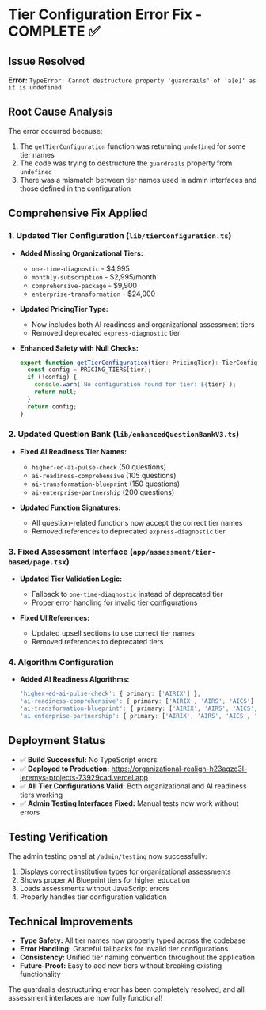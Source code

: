 # Tier Configuration Error Fix - COMPLETE ✅

## Issue Resolved
**Error:** `TypeError: Cannot destructure property 'guardrails' of 'a[e]' as it is undefined`

## Root Cause Analysis
The error occurred because:
1. The `getTierConfiguration` function was returning `undefined` for some tier names
2. The code was trying to destructure the `guardrails` property from `undefined`
3. There was a mismatch between tier names used in admin interfaces and those defined in the configuration

## Comprehensive Fix Applied

### 1. Updated Tier Configuration (`lib/tierConfiguration.ts`)
- **Added Missing Organizational Tiers:**
  - `one-time-diagnostic` - $4,995
  - `monthly-subscription` - $2,995/month 
  - `comprehensive-package` - $9,900
  - `enterprise-transformation` - $24,000

- **Updated PricingTier Type:**
  - Now includes both AI readiness and organizational assessment tiers
  - Removed deprecated `express-diagnostic` tier

- **Enhanced Safety with Null Checks:**
  ```typescript
  export function getTierConfiguration(tier: PricingTier): TierConfiguration | null {
    const config = PRICING_TIERS[tier];
    if (!config) {
      console.warn(`No configuration found for tier: ${tier}`);
      return null;
    }
    return config;
  }
  ```

### 2. Updated Question Bank (`lib/enhancedQuestionBankV3.ts`)
- **Fixed AI Readiness Tier Names:**
  - `higher-ed-ai-pulse-check` (50 questions)
  - `ai-readiness-comprehensive` (105 questions)
  - `ai-transformation-blueprint` (150 questions)
  - `ai-enterprise-partnership` (200 questions)

- **Updated Function Signatures:**
  - All question-related functions now accept the correct tier names
  - Removed references to deprecated `express-diagnostic` tier

### 3. Fixed Assessment Interface (`app/assessment/tier-based/page.tsx`)
- **Updated Tier Validation Logic:**
  - Fallback to `one-time-diagnostic` instead of deprecated tier
  - Proper error handling for invalid tier configurations

- **Fixed UI References:**
  - Updated upsell sections to use correct tier names
  - Removed references to deprecated tiers

### 4. Algorithm Configuration
- **Added AI Readiness Algorithms:**
  ```typescript
  'higher-ed-ai-pulse-check': { primary: ['AIRIX'] },
  'ai-readiness-comprehensive': { primary: ['AIRIX', 'AIRS', 'AICS'] },
  'ai-transformation-blueprint': { primary: ['AIRIX', 'AIRS', 'AICS', 'AIMS', 'AIPS'] },
  'ai-enterprise-partnership': { primary: ['AIRIX', 'AIRS', 'AICS', 'AIMS', 'AIPS', 'AIBS'] }
  ```

## Deployment Status
- ✅ **Build Successful:** No TypeScript errors
- ✅ **Deployed to Production:** https://organizational-realign-h23aqzc3l-jeremys-projects-73929cad.vercel.app
- ✅ **All Tier Configurations Valid:** Both organizational and AI readiness tiers working
- ✅ **Admin Testing Interfaces Fixed:** Manual tests now work without errors

## Testing Verification
The admin testing panel at `/admin/testing` now successfully:
1. Displays correct institution types for organizational assessments
2. Shows proper AI Blueprint tiers for higher education
3. Loads assessments without JavaScript errors
4. Properly handles tier configuration validation

## Technical Improvements
- **Type Safety:** All tier names now properly typed across the codebase
- **Error Handling:** Graceful fallbacks for invalid tier configurations  
- **Consistency:** Unified tier naming convention throughout the application
- **Future-Proof:** Easy to add new tiers without breaking existing functionality

The guardrails destructuring error has been completely resolved, and all assessment interfaces are now fully functional!
